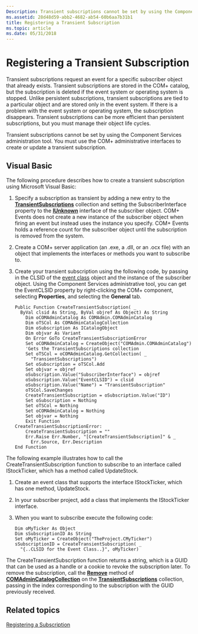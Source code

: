 ```yaml
---
Description: Transient subscriptions cannot be set by using the Component Services administration tool. You must use the COM+ administrative interfaces to create or update a transient subscription.
ms.assetid: 28d48d59-abb2-4682-ab54-60b6aa7b31b1
title: Registering a Transient Subscription
ms.topic: article
ms.date: 05/31/2018
---
```


# Registering a Transient Subscription

Transient subscriptions request an event for a specific subscriber object that already exists. Transient subscriptions are stored in the COM+ catalog, but the subscription is deleted if the event system or operating system is stopped. Unlike persistent subscriptions, transient subscriptions are tied to a particular object and are stored only in the event system. If there is a problem with the event system or operating system, the subscription disappears. Transient subscriptions can be more efficient than persistent subscriptions, but you must manage their object life cycles.

Transient subscriptions cannot be set by using the Component Services administration tool. You must use the COM+ administrative interfaces to create or update a transient subscription.

## Visual Basic

The following procedure describes how to create a transient subscription using Microsoft Visual Basic:

1.  Specify a subscription as transient by adding a new entry to the [**TransientSubscriptions**](transientsubscriptions.md) collection and setting the SubscriberInterface property to the [**IUnknown**](/windows/desktop/api/unknwn/nn-unknwn-iunknown) interface of the subscriber object. COM+ Events does not create a new instance of the subscriber object when firing an event but instead uses the instance you specify. COM+ Events holds a reference count for the subscriber object until the subscription is removed from the system.
2.  Create a COM+ server application (an .exe, a .dll, or an .ocx file) with an object that implements the interfaces or methods you want to subscribe to.
3.  Create your transient subscription using the following code, by passing in the CLSID of the [event class](the-com--event-class-object.md) object and the instance of the subscriber object. Using the Component Services administrative tool, you can get the EventCLSID property by right-clicking the COM+ component, selecting **Properties**, and selecting the **General** tab.

    ``` syntax
    Public Function CreateTransientSubscription( _
      ByVal clsid As String, ByVal objref As Object) As String 
        Dim oCOMAdminCatalog As COMAdmin.COMAdminCatalog
        Dim oTSCol As COMAdminCatalogCollection
        Dim oSubscription As ICatalogObject
        Dim objvar As Variant
        On Error GoTo CreateTransientSubscriptionError
        Set oCOMAdminCatalog = CreateObject("COMAdmin.COMAdminCatalog")
        'Gets the TransientSubscriptions collection
        Set oTSCol = oCOMAdminCatalog.GetCollection( _
          "TransientSubscriptions")
        Set oSubscription = oTSCol.Add
        Set objvar = objref
        oSubscription.Value("SubscriberInterface") = objref
        oSubscription.Value("EventCLSID") = clsid
        oSubscription.Value("Name") = "TransientSubscription"
        oTSCol.SaveChanges
        CreateTransientSubscription = oSubscription.Value("ID")
        Set oSubscription = Nothing
        Set oTSCol = Nothing
        Set oCOMAdminCatalog = Nothing
        Set objvar = Nothing
        Exit Function
    CreateTransientSubscriptionError:
        CreateTransientSubscription = ""
        Err.Raise Err.Number, "[CreateTransientSubscription]" & _
          Err.Source, Err.Description
    End Function
    ```

The following example illustrates how to call the CreateTransientSubscription function to subscribe to an interface called IStockTicker, which has a method called UpdateStock.

1.  Create an event class that supports the interface IStockTicker, which has one method, UpdateStock.
2.  In your subscriber project, add a class that implements the IStockTicker interface.
3.  When you want to subscribe execute the following code:

    ``` syntax
    Dim oMyTicker As Object
    Dim sSubscriptionID As String
    Set oMyTicker = CreateObject("TheProject.CMyTicker")
    sSubscriptionID = CreateTransientSubscription( _
      "{..CLSID for the Event Class..}", oMyTicker)
    ```

The CreateTransientSubscription function returns a string, which is a GUID that can be used as a handle or a cookie to revoke the subscription later. To remove the subscription, call the [**Remove**](/windows/desktop/api/ComAdmin/nf-comadmin-icatalogcollection-remove) method of [**COMAdminCatalogCollection**](comadmincatalogcollection.md) on the [**TransientSubscriptions**](transientsubscriptions.md) collection, passing in the index corresponding to the subscription with the GUID previously received.

## Related topics

<dl> <dt>

[Registering a Subscription](registering-a-subscription.md)
</dt> </dl>

 

 